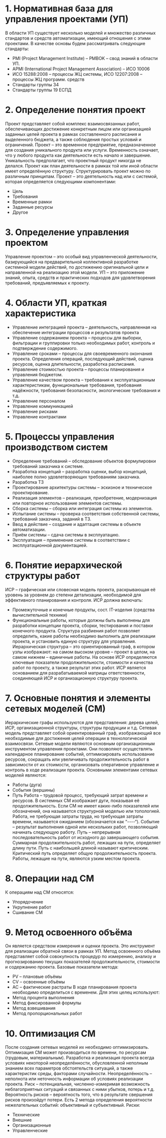# 1. Нормативная база для управления проектами (УП)
В области УП существует несколько моделей и множество различных стандартов и средств автоматизации, имеющий отношения с этими проектами. В качестве основы будем рассматривать следующие стандарты:
- PMI (Project Management Institute) – PMBOK – свод знаний в области УП.
- APMI (International Project Management Association) – ИСО 10006
- ИСО 15288:2008 – процессы ЖЦ системы, ИСО 12207:2008 – процессы ЖЦ программ. средств
- Стандарты группы 34
- Стандарты группы 19 ЕСПД
# 2. Определение понятия проект
Проект представляет собой комплекс взаимосвязанных работ, обеспечивающих достижение конкретным лицом или организацией заданных целей проекта в рамках составленного расписания и выделенного бюджета, а также соблюдения простых условий и ограничений.
Проект – это временное предприятие, предназначенное для создания уникального продукта или услуги. Временность означает, что у любого продукта как деятельности есть начало и завершение. Уникальность предполагает, что проектный продукт никогда не делался. Проект как план деятельности в рамках той или иной области имеет определённую структуру. Структурировать проект можно по различным принципам. Проект – это деятельность над или с системой, которая определяется следующими компонентами:
- Цель
- Требования
- Временные рамки
- Заданные ресурсы
- Другое
# 3. Определение управления проектом
Управление проектом – это особый вид управленческой деятельности, базирующийся на предварительной коллективной разработке системной модели действий, по достижению оригинальной цели и направленной на реализацию этой модели.
УП – это приложение знаний, опыта, средств и практических подходов для удовлетворения требований, предъявляемых к проекту.
# 4. Области УП, краткая характеристика
- Управление интеграцией проекта – деятельность, направленная на обеспечение интеграции процессов и результатов проекта
- Управление содержанием проекта – процессы для выборки, фильтрации и группировки только необходимых работ, контроль и подтверждение содержимого.
- Управление сроками – процессы для своевременного окончания проекта. Определения операций, последующий действий, оценка ресурсов, оценка длительности, разработка расписания.
- Управление стоимостью проекта – процессы планирования и управления бюджетом.
- Управление качеством проекта – требования к эксплуатационным характеристикам, функциональные требования, требования надёжности, требования безопасности, экологические требования и т.д.
- Управление персоналом
- Управление коммуникацией
- Управление рисками
- Управление контрактами
# 5. Процессы управления производством систем
- Определение требований – обследование объектов формулировки требований заказчика к системе.
- Разработка концепций – разработка оценки, выбор концепций, наиболее полно удовлетворяющих требованиям заказчика.
- Разработка ТЗ
- Проектирование архитектуры системы – эскизное и техническое проектирование.
- Реализация элементов – реализация, приобретение, модернизация или повторное использование элементов системы.
- Сборка системы – сборка или интеграция системы из элементов.
- Испытание системы – проверка соответствия собственной системы, требований заказчика, заданий в ТЗ.
- Ввод в действие – создание и адаптация системы в объекте автоматизации.
- Приём системы – сдача системы в эксплуатацию.
- Эксплуатация – применение системы в соответствии с эксплуатационной документацией.
# 6. Понятие иерархической структуры работ
ИСР – графическая или словесная модель проекта, раскрывающая её уровень за уровнем до степени детализации, необходимой для эффективного планирования и контроля.
ИСР должна включать:
- Промежуточные и конечные продукты, сост. IT-изделия (средства вычислительной техники)
- Функциональные работы, которые должны быть выполнены для разработки концепции проекта, сборки, тестирования и поставки конечного продукта.
Структура разбиения работ позволяет определить, какие работы необходимо выполнить для реализации проекта, и установить единую структуру для управления. Иерархическая структура – это ориентированный граф, в котором узлы изображают: на самом высоком уровне – проект в целом, на самом нижнем – единичные работы. На основе ИСР определяются ключевые показатели продолжительности, стоимости и качества работ по проекту, а также результат этих работ. ИСР является основанием для разрабатываемой матрицы ответственности, соединяющей ИСР и организационную структуру проекта.
# 7. Основные понятия и элементы сетевых моделей (СМ)
Иерархические графы используются для представления: дерева целей, ИСР, организационной структуры, структуры продукции и т.д.
Сетевая модель представляет собой ориентированный граф, изображающий все необходимые для достижения целей операции в технологической взаимосвязи. Сетевые модели являются основным организационным инструментом управления проектами. Они позволяют осуществлять календарное планирование событий, оптимизировать использование ресурсов, сокращать или увеличивать продолжительность работ в зависимости от их стоимости, организовать оперативное управление и контроль в ходе реализации проекта. Основными элементами сетевых моделей являются:
- Работы (дуга)
- События (вершины)
- Путь
Работа – трудовой процесс, требующий затрат времени и ресурсов. В системных СМ изображает дуги, показывая её продолжительность. Если СМ не имеет каких-либо показателей или обозначений, она называется структурной моделью или топологией.
Работа, не требующая затраты труда, но требующая затраты времени, называется ожиданием (обозначается как “----“).
Событие – результат выполнения одной или нескольких работ, позволяющий начинать следующую работу.
Путь – непрерывная последовательность работ от исходного до завершающего события. Суммарная продолжительность работ, лежащих на пути, определяет длину пути. Путь с наибольшей длиной называют критическим. Критический путь определяет общую продолжительность проекта. Работы, лежащие на пути, являются узким местом проекта.
# 8. Операции над СМ
К операциям над СМ относятся:
- Упорядочение
- Укрупнение работ
- Сшивание СМ
# 9. Метод освоенного объёма
Он является средством измерения и оценки проекта. Это инструмент для реализации обратной связи в рамках УП. Метод освоенного объёма представляет собой совокупность процедур по измерению, анализу и прогнозированию текущих показателей продолжительности, стоимости и содержанию проекта. Базовые показатели метода:
- PV – плановые объёмы
- CV – освоенные объёмы
- AC – фактические растраты
В ходе планирования проекта необходимо определиться с временем. Для этих целец используют:
- Метод процента выполнения
- Метод фиксированной формулы
- Метод взвешивания
- Метод пропорциональных работ
# 10. Оптимизация СМ
После создания сетевых моделей их необходимо оптимизировать. Оптимизация СМ может производиться по времени, по ресурсам (трудовым, материальным).
Разработка и реализация проекта всегда условиях некоторой неопределённости, обусловленной неполным знанием всех параметров обстоятельств ситуаций, а также характеристик среды, факторами случайности.
Неопределённость – неполнота или неточность информации об условиях реализации проекта.
Риск – потенциальная, численно-измеримая возможность неблагоприятных ситуаций и связанных с ними убытков, потерь и т.д.
Вероятность рисков – вероятность того, что в результате свершения рисков произойдут потери. Есть 2 метода определения вероятности нежелательных событий: объективный и субъективный.
Риски:
- Технические
- Внешние
- Организационные
- Управленческие